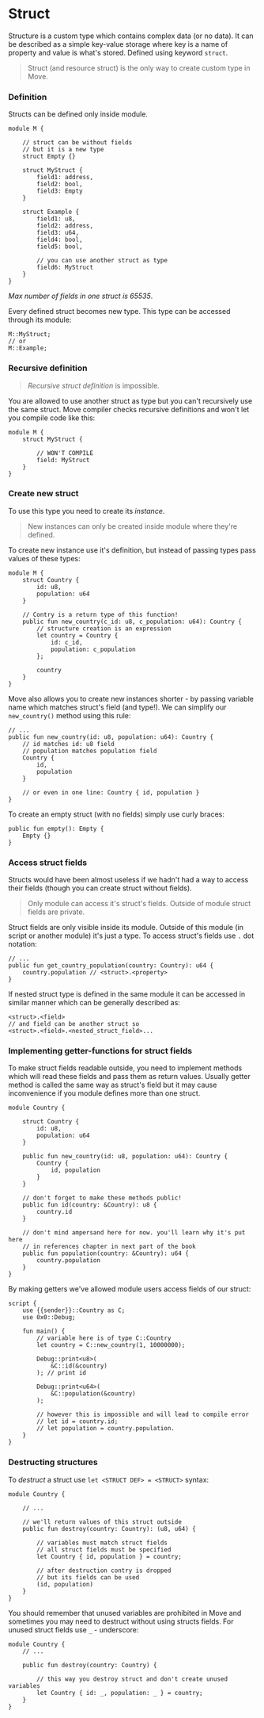 # Struct

Structure is a custom type which contains complex data (or no data). It can be described as a simple key-value storage where key is a name of property and value is what's stored. Defined using keyword `struct`.

> Struct (and resource struct) is the only way to create custom type in Move.

### Definition

Structs can be defined only inside module.

```Move
module M {

    // struct can be without fields
    // but it is a new type
    struct Empty {}

    struct MyStruct {
        field1: address,
        field2: bool,
        field3: Empty
    }

    struct Example {
        field1: u8,
        field2: address,
        field3: u64,
        field4: bool,
        field5: bool,

        // you can use another struct as type
        field6: MyStruct
    }
}
```
*Max number of fields in one struct is 65535*.

Every defined struct becomes new type. This type can be accessed through its module:
```
M::MyStruct;
// or
M::Example;
```

### Recursive definition

> *Recursive struct definition* is impossible.

You are allowed to use another struct as type but you can't recursively use the same struct. Move compiler checks recursive definitions and won't let you compile code like this:

```Move
module M {
    struct MyStruct {

        // WON'T COMPILE
        field: MyStruct
    }
}
```

### Create new struct

To use this type you need to create its *instance*.

>New instances can only be created inside module where they're defined.

To create new instance use it's definition, but instead of passing types pass values of these types:

```Move
module M {
    struct Country {
        id: u8,
        population: u64
    }

    // Contry is a return type of this function!
    public fun new_country(c_id: u8, c_population: u64): Country {
        // structure creation is an expression
        let country = Country {
            id: c_id,
            population: c_population
        };

        country
    }
}
```

Move also allows you to create new instances shorter - by passing variable name which matches struct's field (and type!). We can simplify our `new_country()` method using this rule:

```Move
// ...
public fun new_country(id: u8, population: u64): Country {
    // id matches id: u8 field
    // population matches population field
    Country {
        id,
        population
    }

    // or even in one line: Country { id, population }
}
```

To create an empty struct (with no fields) simply use curly braces:

```Move
public fun empty(): Empty {
    Empty {}
}
```

### Access struct fields

Structs would have been almost useless if we hadn't had a way to access their fields (though you can create struct without fields).

> Only module can access it's struct's fields. Outside of module struct fields are private.

Struct fields are only visible inside its module. Outside of this module (in script or another module) it's just a type. To access struct's fields use `.` dot notation:

```Move
// ...
public fun get_country_population(country: Country): u64 {
    country.population // <struct>.<property>
}
```

If nested struct type is defined in the same module it can be accessed in similar manner which can be generally described as:

```Move
<struct>.<field>
// and field can be another struct so
<struct>.<field>.<nested_struct_field>...
```

### Implementing getter-functions for struct fields

To make struct fields readable outside, you need to implement methods which will read these fields and pass them as return values. Usually getter method is called the same way as struct's field but it may cause inconvenience if you module defines more than one struct.

```Move
module Country {

    struct Country {
        id: u8,
        population: u64
    }

    public fun new_country(id: u8, population: u64): Country {
        Country {
            id, population
        }
    }

    // don't forget to make these methods public!
    public fun id(country: &Country): u8 {
        country.id
    }

    // don't mind ampersand here for now. you'll learn why it's put here
    // in references chapter in next part of the book
    public fun population(country: &Country): u64 {
        country.population
    }
}
```

By making getters we've allowed module users access fields of our struct:

```Move
script {
    use {{sender}}::Country as C;
    use 0x0::Debug;

    fun main() {
        // variable here is of type C::Country
        let country = C::new_country(1, 10000000);

        Debug::print<u8>(
            &C::id(&country)
        ); // print id

        Debug::print<u64>(
            &C::population(&country)
        );

        // however this is impossible and will lead to compile error
        // let id = country.id;
        // let population = country.population.
    }
}
```

### Destructing structures

To *destruct* a struct use `let <STRUCT DEF> = <STRUCT>` syntax:

```Move
module Country {

    // ...

    // we'll return values of this struct outside
    public fun destroy(country: Country): (u8, u64) {

        // variables must match struct fields
        // all struct fields must be specified
        let Country { id, population } = country;

        // after destruction contry is dropped
        // but its fields can be used
        (id, population)
    }
}
```

You should remember that unused variables are prohibited in Move and sometimes you may need to destruct without using structs fields. For unused struct fields use `_` - underscore:

```Move
module Country {
    // ...

    public fun destroy(country: Country) {

        // this way you destroy struct and don't create unused variables
        let Country { id: _, population: _ } = country;
    }
}
```

